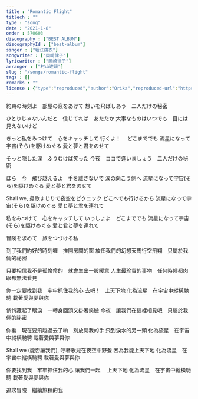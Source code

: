 ```yaml
---
title : "Romantic Flight"
titlech : ""
type : "song"
date : "2021-1-8"
order : 570603
discography : ["BEST ALBUM"]
discographyId : ["best-album"]
singer : ["堀江由衣"]
songwriter : ["岡崎律子"]
lyricwriter : ["岡崎律子"]
arranger : ["村山達哉"]
slug : "/songs/romantic-flight"
tags : []
remarks : ""
license : {"type":"reproduced","author":"Orika","reproduced-url":"https://orikamushi.netlify.app","reproduced-website":"織歌蟲"}
---
```


約束の時刻よ　部屋の窓をあけて 
想いを飛ばしあう　二人だけの秘密 

ひとりじゃないんだと　信じてれば　あたたか 
大事なものはいつでも　目には見えないけど 

きっと私をみつけて　心をキャッチして 
行くよ！ 　どこまででも 
流星になって宇宙(そら)を駆けめぐる 
愛と夢と君をのせて 

そっと隠した涙　ふりむけば笑った 
今夜　ココで逢いましょう　二人だけの秘密 

ほら　今　飛び越えるよ　手を離さないで 
涙の向こう側へ 
流星になって宇宙(そら)を駆けめぐる 
愛と夢と君をのせて 

Shall we, 鼻歌まじりで夜空をピクニック 
どこへでも行けるから 
流星になって宇宙(そら)を駆けめぐる 
愛と夢と君を連れて 

私をみつけて　心をキャッチして 
いっしょよ　どこまででも 
流星になって宇宙(そら)を駆けめぐる 
愛と君と夢を連れて 

冒険を求めて　旅をつづける私

<!-- 翻译 -->

到了我們約好的時刻囉　推開房間的窗
放任我們的幻想天馬行空飛翔　只屬於我倆的祕密

只要相信我不是孤伶伶的　就會生出一股暖意
人生最珍貴的事物　任何時候都肉眼都無法看見

你一定要找到我　牢牢抓住我的心
去吧 ! 　上天下地
化為流星　在宇宙中縱橫馳騁
載著愛與夢與你

悄悄藏起了眼淚　一轉身回頭又掛著笑臉
今夜　讓我們在這裡相見吧　只屬於我倆的祕密

你看　現在要飛越過去了喲　別放開我的手
飛到淚水的另一頭
化為流星　在宇宙中縱橫馳騁
載著愛與夢與你

Shall we (能否讓我們), 哼著歌兒在夜空中野餐
因為我能上天下地
化為流星　在宇宙中縱橫馳騁
載著愛與夢與你

你要找到我　牢牢抓住我的心
讓我們一起 　上天下地
化為流星　在宇宙中縱橫馳騁
載著愛與夢與你

追求冒險　繼續旅程的我